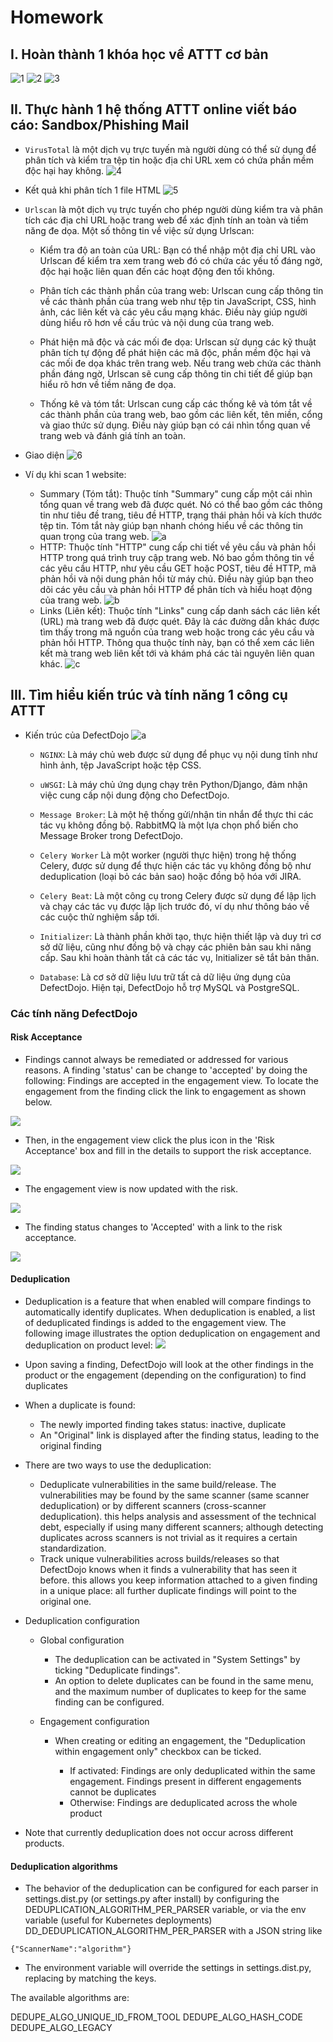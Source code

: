 
# Homework
## I. Hoàn thành 1 khóa học về ATTT cơ bản 


![1](images/../349974273_784666969779567_4133739376547589079_n.png)
![2](images/../29513817fdf723a97ae6.jpg)
![3](images/../3c275f789a9844c61d89.jpg)

## II. Thực hành 1 hệ thống ATTT online viết báo cáo: Sandbox/Phishing Mail
- `VirusTotal` là một dịch vụ trực tuyến mà người dùng có thể sử dụng để phân tích và kiểm tra tệp tin hoặc địa chỉ URL xem có chứa phần mềm độc hại hay không. 
![4](images/../virus.jpg)

- Kết quả khi phân tích 1 file HTML
![5](images/../htmlhtml.jpg)


- `Urlscan` là một dịch vụ trực tuyến cho phép người dùng kiểm tra và phân tích các địa chỉ URL hoặc trang web để xác định tính an toàn và tiềm năng đe dọa. Một số thông tin về việc sử dụng Urlscan:

    - Kiểm tra độ an toàn của URL: Bạn có thể nhập một địa chỉ URL vào Urlscan để kiểm tra xem trang web đó có chứa các yếu tố đáng ngờ, độc hại hoặc liên quan đến các hoạt động đen tối không.

    - Phân tích các thành phần của trang web: Urlscan cung cấp thông tin về các thành phần của trang web như tệp tin JavaScript, CSS, hình ảnh, các liên kết và các yêu cầu mạng khác. Điều này giúp người dùng hiểu rõ hơn về cấu trúc và nội dung của trang web.

    - Phát hiện mã độc và các mối đe dọa: Urlscan sử dụng các kỹ thuật phân tích tự động để phát hiện các mã độc, phần mềm độc hại và các mối đe dọa khác trên trang web. Nếu trang web chứa các thành phần đáng ngờ, Urlscan sẽ cung cấp thông tin chi tiết để giúp bạn hiểu rõ hơn về tiềm năng đe dọa.

    - Thống kê và tóm tắt: Urlscan cung cấp các thống kê và tóm tắt về các thành phần của trang web, bao gồm các liên kết, tên miền, cổng và giao thức sử dụng. Điều này giúp bạn có cái nhìn tổng quan về trang web và đánh giá tính an toàn.
- Giao diện
![6](scancan.jpg)
- Ví dụ khi scan 1 website:
    - Summary (Tóm tắt): Thuộc tính "Summary" cung cấp một cái nhìn tổng quan về trang web đã được quét. Nó có thể bao gồm các thông tin như tiêu đề trang, tiêu đề HTTP, trạng thái phản hồi và kích thước tệp tin. Tóm tắt này giúp bạn nhanh chóng hiểu về các thông tin quan trọng của trang web.
  ![a](a.jpg)
    - HTTP: Thuộc tính "HTTP" cung cấp chi tiết về yêu cầu và phản hồi HTTP trong quá trình truy cập trang web. Nó bao gồm thông tin về các yêu cầu HTTP, như yêu cầu GET hoặc POST, tiêu đề HTTP, mã phản hồi và nội dung phản hồi từ máy chủ. Điều này giúp bạn theo dõi các yêu cầu và phản hồi HTTP để phân tích và hiểu hoạt động của trang web.
    ![b](b.jpg)
    - Links (Liên kết): Thuộc tính "Links" cung cấp danh sách các liên kết (URL) mà trang web đã được quét. Đây là các đường dẫn khác được tìm thấy trong mã nguồn của trang web hoặc trong các yêu cầu và phản hồi HTTP. Thông qua thuộc tính này, bạn có thể xem các liên kết mà trang web liên kết tới và khám phá các tài nguyên liên quan khác.
    ![c](c.jpg)

## III. Tìm hiểu kiến trúc và tính năng 1 công cụ ATTT
- Kiến trúc của DefectDojo
![a](DD-Architecture.svg)

  - `NGINX`: Là máy chủ web được sử dụng để phục vụ nội dung tĩnh như hình ảnh, tệp JavaScript hoặc tệp CSS.

  - `uWSGI`: Là máy chủ ứng dụng chạy trên Python/Django, đảm nhận việc cung cấp nội dung động cho DefectDojo.

  - `Message Broker`: Là một hệ thống gửi/nhận tin nhắn để thực thi các tác vụ không đồng bộ. RabbitMQ là một lựa chọn phổ biến cho Message Broker trong DefectDojo.

  - `Celery Worker` Là một worker (người thực hiện) trong hệ thống Celery, được sử dụng để thực hiện các tác vụ không đồng bộ như deduplication (loại bỏ các bản sao) hoặc đồng bộ hóa với JIRA.

  - `Celery Beat`: Là một công cụ trong Celery được sử dụng để lập lịch và chạy các tác vụ được lập lịch trước đó, ví dụ như thông báo về các cuộc thử nghiệm sắp tới.

  - `Initializer`: Là thành phần khởi tạo, thực hiện thiết lập và duy trì cơ sở dữ liệu, cũng như đồng bộ và chạy các phiên bản sau khi nâng cấp. Sau khi hoàn thành tất cả các tác vụ, Initializer sẽ tắt bản thân.

  - `Database`: Là cơ sở dữ liệu lưu trữ tất cả dữ liệu ứng dụng của DefectDojo. Hiện tại, DefectDojo hỗ trợ MySQL và PostgreSQL.

### Các tính năng DefectDojo

#### Risk Acceptance
- Findings cannot always be remediated or addressed for various reasons. A finding 'status' can be change to 'accepted' by doing the following: Findings are accepted in the engagement view. To locate the engagement from the finding click the link to engagement as shown below.

![](select_engagement.png)

- Then, in the engagement view click the plus icon in the 'Risk Acceptance' box and fill in the details to support the risk acceptance.

![](risk_exception.png)
- The engagement view is now updated with the risk.

![](engagement_risk_acceptance.png)
- The finding status changes to 'Accepted' with a link to the risk acceptance.

![](finding_accepted.png)

#### Deduplication
- Deduplication is a feature that when enabled will compare findings to automatically identify duplicates. When deduplication is enabled, a list of deduplicated findings is added to the engagement view. The following image illustrates the option deduplication on engagement and deduplication on product level:
![](deduplication.png)

- Upon saving a finding, DefectDojo will look at the other findings in the product or the engagement (depending on the configuration) to find duplicates

- When a duplicate is found:

    - The newly imported finding takes status: inactive, duplicate
    - An "Original" link is displayed after the finding status, leading to the original finding
- There are two ways to use the deduplication:

    - Deduplicate vulnerabilities in the same build/release. The vulnerabilities may be found by the same scanner (same scanner deduplication) or by different scanners (cross-scanner deduplication). this helps analysis and assessment of the technical debt, especially if using many different scanners; although detecting duplicates across scanners is not trivial as it requires a certain standardization.
    - Track unique vulnerabilities across builds/releases so that DefectDojo knows when it finds a vulnerability that has seen it before. this allows you keep information attached to a given finding in a unique place: all further duplicate findings will point to the original one.

- Deduplication configuration
    - Global configuration
        - The deduplication can be activated in "System Settings" by ticking "Deduplicate findings".
        - An option to delete duplicates can be found in the same menu, and the maximum number of duplicates to keep for the same finding can be configured.

    - Engagement configuration
        - When creating or editing an engagement, the "Deduplication within engagement only" checkbox can be ticked.

            - If activated: Findings are only deduplicated within the same engagement. Findings present in different engagements cannot be duplicates
            - Otherwise: Findings are deduplicated across the whole product
- Note that currently deduplication does not occur across different products.

#### Deduplication algorithms
- The behavior of the deduplication can be configured for each parser in settings.dist.py (or settings.py after install) by configuring the DEDUPLICATION_ALGORITHM_PER_PARSER variable, or via the env variable (useful for Kubernetes deployments) DD_DEDUPLICATION_ALGORITHM_PER_PARSER with a JSON string like

``` text
{"ScannerName":"algorithm"}
```
- The environment variable will override the settings in settings.dist.py, replacing by matching the keys.

The available algorithms are:

DEDUPE_ALGO_UNIQUE_ID_FROM_TOOL
DEDUPE_ALGO_HASH_CODE
DEDUPE_ALGO_LEGACY
